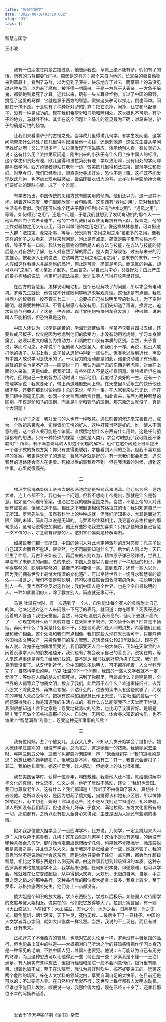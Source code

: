 ```yaml
---
title: "智慧与国学"
date: "2022-08-02T01:10:00Z"
slug: "93"
tags: []
---
```

智慧与国学

 王小波

　　　　　　　　　　　　　　　　　一　　　　　　　　　　　　　　　　　　　

　　我有一位朋友在内蒙古插过队，他告诉我说，草原上绝不能有驴。假如有了的话，所有的马群都要“炸”掉。原因是这样的：那个来自内地的、长耳朵的善良动物来到草原上，看到了马群，以为见到了表亲，快乐地奔了过去；而草原上的马没见过这种东西，以为来了魔鬼，被吓得一哄而散。于是一方急于认表亲，一方急于躲鬼，都要跑到累死了才算。近代以来，确有一头长耳朵怪物，奔过了中国的原野，搅乱了这里的马群，它就是源于西方的智慧。假如这头驴可以撵走，倒也简单。问题在于撵不走。于是就有了种种针对驴的打算：把它杀掉，阉掉，让它和马配骡子，没有一种是成功的。现在我们希望驴和马能和睦相处，这大概也不可能。有驴子的地方，马就养不住。其实在这个问题上？马儿的意见最为正确：对马来说，驴子的确是可怕的怪物。

　　让我们来看看驴子的古怪之处。当年欧几里得讲几何学，有学生发问道，这学问能带来什么好处？欧几里得叫奴隶给他一块钱，还讽刺他道：这位先生要从学问里找好处啊！又过了很多年，法拉第发现了电磁感应，演示给别人看，有位贵妇人说：这有什么用？法拉第反问道：刚生出来的小孩子有什么用？按中国人的标准，这个学生和贵妇有理，欧几里得和法拉第没有理：学以致用嘛，没有用处的学问哪能叫做学问。西方的智者却站在老师一边，赞美欧几里得和法拉第，鄙薄学生和贵妇。时至今日，我们已经看出，很直露地寻求好处，恐怕不是上策。这样既不能发现欧氏几何，也不能发现电磁感应，最后还要吃很大的亏。怎样在科学面前掩饰我们要好处的暖昧心情，成了一个难题。

　　有学者指出，中国传统的思维方式有重实用的倾向。他们还以为，这一点并不坏。抱着这种态度，我们很能欣赏一台电动机。这东西有“器物之用”，它对我们的生活有些贡献。我们还可以像个迂夫子那样细列出它有“抽水之用”、“通风之用”，等等。如何得到“之用”，还是个问题，于是我们就想到了发明电动机的那个人——他叫做西门子或者爱迪生。他的工作对我们可以使用电机有所贡献，换言之，他的工作对器物之用又有点用，可以叫做“器物之用之用”。像这样林林总总，可以揪出一大群：法拉第、麦克斯韦，等等，分别具有“之用之用之用”或更多的之用。像我这样的驴子之友看来，这样来想问题，岂止是有点笨，简直是脑子里有块榆木疙瘩，嗓子里有一口痰。我认为在器物的背后是人的方法与技能，在方法与技能的背后是人对自然的了解，在人对自然了解的背后，是人类了解现在、过去与未来的万丈雄心。按老派人士的说法，它该叫做“之用之用之用之用”，是末节的末节。一个人假如这样看待人类最高尚的品行，何止是可耻，简直是可杀。而区区的物品，却可以叫“之用”，和人亲近了很多。总而言之，以自己为中心，只要好处；由此产生的狼心狗肺的说法，肯定可以把法拉第、爱迪生等人气得在坟墓里打滚。

　　在西方的智慧里，怎样发明电动机，是个已经解决了的问题，所以才会有电动机。罗素先生就说，他赞成不计成败利钝地追求客观真理。这话还是有点绕。我觉得西方的智者有一股不管三七二十一，总要把自己往聪明里弄的劲头儿，为了变得聪明，就需要种种知识。不管电磁感应有没有用，我们先知道了再说。换言之，追求智慧与利益无干？这是一种兴趣。现代文明的特快列车竟发轫于一种兴趣，说来叫人不能相信，但恐怕真是这样。

　　中国人还认为，求学是痛苦的，学海无涯苦做舟。学童不仅要背四书五经，还要挨戒尺板子，仅仅是因为考虑到他们的承受力，才没有动用老虎凳。学习本身很痛苦，必须以更大的痛苦为推动力，和调教牲口没有本质的区别。当然，夫子曾说，学而时习之，不亦说乎？但他老人家是圣人，和我们不一样。再说，也没人敢打他的板子。从书上看，孟子曾从思辨中得到一些快乐。但春秋以后到近代，再没有中国人敢说学习是快乐的了。一切智力的活动都是如此，谁要说动脑子有乐趣，最轻的罪名也是不严肃——顺便说一句，我认为最严肃的东西是老虎凳，对坐在上面的人来说，更是如此。据我所知，有些外国人不是这样看问题。维特根斯坦在临终时，回顾自己一生的智力活动时说：告诉他们，我度过了美好的一生。还有一个物理学家说：我就要死了，带上两道难题去问上帝。在天堂里享受永生的快乐他还嫌不够，还要在那里讨论物理！总的来说，学习一事，在人家看来快乐无比，而在我们眼中则毫无乐趣，如同一个太监面对后宫佳丽。如此看来，东西方两种智慧的区别，不仅是驴和马的区别，而且是叫驴和骟马的区别。那东西怎么就没了，真是个大问题！

　　作为驴子之友，我对爱马的人也有一种敬意。通过刻苦的修炼来完善自己，成为一个敬祖宗畏鬼神、俯仰皆能无愧的好人，这种打算当然是好的。惟一使人不满意的是，这个好人很可能是个笨蛋。直愣愣地想什么东西有什么用处，这是任何猿猴都有的想法。只有一种特殊的裸猿（也就是人类），才会时时想到“我可能还不够聪明”！所以，我不满意爱马的人对这个问题的解答。也许在这个问题上可以提出一个骡子式的折衷方案：你只有变得更聪明，才能看到人间的至善。但我不喜欢这样的答案。我更喜欢驴子的想法：智慧本身就是好的。有一天我们都会死去，追求智慧的道路还会有人在走着。死掉以后的事我看不到。但在我活着的时候，想到这件事，心里就很高兴。


　　　　　　　　　　　　　　　　　二

　　物理学家海森堡给上帝带去的那两道难题是相对论和湍流。他还以为后一道题太难，连上帝都不会。我也有一个问题，但我不想向上帝提出，那就是什么是智慧。假如这个问题有答案，也必定在我的理解范围之外。当然，不是上帝的人对此倒有些答案，但我总是不信。相比之下我倒更相信苏格拉底的话：我只知道自己一无所知。罗素先生说，虽然有科学上的种种成就，但我们所知甚少，尤其是面对无限广阔的未知，简直可以说是无知的。与罗素的注释相比，我更喜欢苏格拉底的那句原话，这句话说得更加彻底。他还有些妙论我更加喜欢：只有那些知道自己智慧一文不值的人，才是最有智慧的人。这对某种偏向是种解毒剂。

　　如果说我们都一无所知，中国的读书人对此肯定持激烈的反对态度：孔夫子说自己知天命而且不逾矩，很显然，他不再需要知道什么了。后世的人则以为：天已经生了仲尼，万古不长如夜了。再后来的人则以为，精神原子弹已经炸过，世界上早没有了未解决的问题。总的来说，中国人总要以为自己有了一种超级的知识，博学得够够的、聪明得够够的，甚至巴不得要傻一些。直到现在，还有一些人以为，因为我们拥有世界上最博大精深的文化遗产，可以坐待世界上一切寻求智慧者的皈依——换言之，我们不仅足够聪明，还可以担任联合国救济署的角色，把聪明分绐别人一些。我当然不会反对这样说：我们中国人是全世界、也是全宇宙最聪明的人。一种如此聪明的人，除了教育别人，简直就无事可干。

　　马克·吐温在世时，有一次遇到了一个人，自称能让每个死人的灵魂附上自己的体。他决定通过这个人来问候一下死了的表兄，就问道：你在哪里？死表哥通过活着的人答道：我在天堂里。当然，马克·吐温很为表哥高兴，但问下去就不高兴了——你现在喝什么酒？灵魂答道：在天堂里不喝酒。又问抽什么烟？回答是不抽烟。再问干什么？答案是什么都不干，只是谈论我们在人间的朋友，希望他们到这里和我们相会。这个处境和我们有点相像，我们这些人现在就无事可干，只能静待外国物质文明破产，来投靠我们的东方智慧。这话梁任公1920年就说过，现在还有人说。洋鬼子在物质堆里受苦，我们享受天人合一的大快乐，正如在天堂里的人闲着没事拿人间的朋友磕磕牙，我们也有了机会表示自己的善良了。说实在的，等人来这点事还是洋鬼子给我们找的。要不是达·伽马找到好望角绕了过来，我们还真闲着没事于。从汉代到近代，全中国那么多聪明人，可不都在闲着：人文学科弄完了，自然科学没的弄。马克·吐温的下一个问题，我国的一些人文学者就不一定爱听了：等你在人间的朋友们都死掉，来到了你那里，再谈点什么？是啊是啊，全世界的人都背弃了物质文明，投奔了我们，此后再干点什么？难道重操旧业，去弄八股文？除此之外，再搞点考据、训诂什么的。过去的读书人有这些就够了，而现在的年轻人未必受得了。把拥有这种超级智慧比作上天堂，马克·吐温的最后一个问题深得我心：你是知道我的生活方式的，有什么方法能使我不上天堂而下地狱，我倒很想知道！言下之意是：忍受地狱毒火的煎熬，也比闲了没事要好。是啊是啊！我宁可做个苏格拉底那样的人，自以为一无所知，体会寻求知识的快乐，也不肯做个“智慧满盈”的儒士，忍受这种无所事事的煎熬！


　　　　　　　　　　　　　　　　　三

　　我有位阿姨，生了个傻女儿，比我大几岁，不知从几岁开始学会了缝扣子。她大概还学过些别的，但没有学会。总而言之，这是她惟一的技能。我到她家去坐时，每隔三到五分钟，这傻丫头都要对我狂嚎一声：“我会缝扣子！”我知道她的意思：她想让我向她学缝扣子。但我就是不肯，理由有二：其一，我自己会缝扣子；其二，我怕她扎着我。她这样爱我，让人感动。但她身上的味也很难闻。

　　我在美国留学时，认得一位青年，叫做戴维。我看他人还不错，就给他讲解中华文化的真谛，什么忠孝、仁义之类。他听了居然不感动，还说：“我们也爱国。我们也尊敬老年人。这有什么？我们都知道！”我听了不由得动了邪火，真想扑上去咬他。之所以没有咬，是因为想起了傻大姐，自觉得该和她有点区别，所以悻悻然地走开，心里想道：妈的！你知道这些，还不是从我们这里知道的。礼义廉耻，洋人所知没有我们精深，但也没有儿奸母、子食父、满地拉屎。东方文化里所有的一切，那边都有，之所以没有投入全身心来讲究，主要是因为人家还有些别的事情。

　　假如我那位傻大姐学会了一点西洋学术，比方说，几何学，一定会跳起来大叫道：人所以异于禽兽者，几稀！这东西就是几何学！这话不是没有道理，的确没有哪种禽兽会几何学。那时她肯定要逼我跟她学几何，如果我不肯跟她学，她定要说我是禽兽之类，并且责之以大义。至于我是不是已经会了一些，她就不管了。我的意思当然不是说她能学会这东西，而是说她只要会了任伺一点东西，都会当作超级智慧，相比之下那东西是什么倒无所谓。由这件事我想到超级知识的本质。这种东西罗素和苏格拉底都学不会，我学起来也难。任何知识本身，即便烦难，也可以学会。难就难在让它变成超级，从中得到大欢喜、大欢乐，无限的自满、自足、手之舞之足之蹈之的那种品行。这种品行我的那位傻大姐身上最多，我身上较少。至于罗素、苏格拉底两位先生，他们身上一点都没有。

　　傻大姐是个知识的放大器，学点东西极苦，学成以后极乐。某些国人对待国学的态度与傻大姐相近。说实在的，他们把它放得够大了。拉封丹寓言里，有一则《大山临盆》，内容如下：大山临盆，天为之崩，地为之裂，日月星辰，为之无光。房倒屋坍，烟尘滚滚，天下生灵，死伤无数……最后生下了一只耗子。中国的人文学者弄点学问，就如大山临盆一样壮烈。当然，我说的不止现在，而且有过去，还有未来。

　　正如迂夫子不懂西方的智慧，也能对它品头论足一样，罗素没有手舞足蹈的品行，但也能品出其中的味道——大概把对自己所治之学的狂热感情视作学问本身乃是一种常见的毛病，不独中国人犯，外国人也要犯。他说：人可能认为自己有无穷的财源，而且这种想法可以让他得到一些（何止是一些！罗素真是不懂——王注）满足。有人确实有这种想法，但银行经理和法院一般不会同意他们。银行里有账目，想骗也骗不成；至于在法院里，我认为最好别吹牛，搞不好要进去的。远离这两个危险的场所，躲在人文学科的领域之内，享受自满自足的大快乐，在目前还是可以的；不过要有人养。在自然科学里就不行：这世界上每年都有人发明永动机，但谁也不能因此发财。顺便说一句，我那位傻大姐，现在已经五十岁了，还靠我那位不幸的阿姨养活着。

　　

　　发表于1995年第11期《读书》杂志
